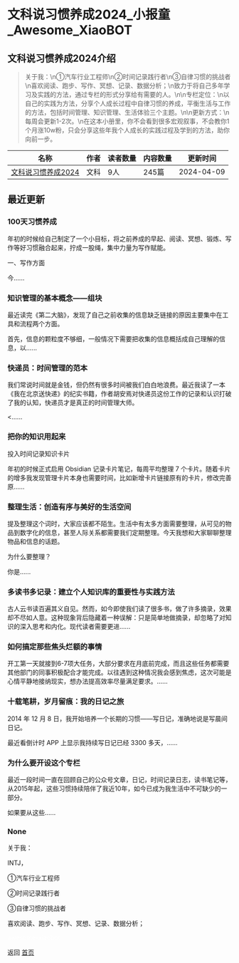 # 文科说习惯养成2024_小报童_Awesome_XiaoBOT

## 文科说习惯养成2024介绍
> 关于我：\n①汽车行业工程师\n②时间记录践行者\n③自律习惯的挑战者\n喜欢阅读、跑步、写作、冥想、记录、数据分析；\n致力于将自己多年学习及实践的方法，通过专栏的形式分享给有需要的人。\n\n专栏定位：\n以自己的实践为方法，分享个人成长过程中自律习惯的养成，平衡生活与工作的方法，包括时间管理、知识管理、生活体验三个主题。\n\n更新方式：\n每周会更新1-2次。\n在这本小册里，你不会看到很多宏观叙事，不会教你1个月涨10w粉，只会分享这些年我个人成长的实践过程及学到的方法，助你向前一步。  
  


|名称|作者|读者数量|内容数量|更新时间|
|---|---|---|---|---|
|[文科说习惯养成2024](https://xiaobot.net/p/20240206001?refer=0b133df9-27dc-423b-8101-639049001c13)|文科|9人|245篇|2024-04-09|

## 最近更新
### 100天习惯养成

年初的时候给自己制定了一个小目标，将之前养成的早起、阅读、冥想、锻炼、写作等好习惯融合起来，拧成一股绳，集中力量为写作赋能。

一、写作方面

今......

### 知识管理的基本概念——组块

最近读完《第二大脑》，发现了自己之前收集的信息缺乏链接的原因主要集中在工具和流程两个方面。

首先，信息的颗粒度不够细，一般情况下需要把收集的信息概括成自己理解的信息，以......

### 快递员：时间管理的范本

我们常说时间就是金钱，但仍然有很多时间被我们白白地浪费。最近我读了一本《我在北京送快递》的纪实书籍，作者胡安焉对快递员这份工作的记录和认识打破了我的认知，快递员才是真正的时间管理大师。

<......

### 把你的知识用起来

投入时间记录知识卡片

年初的时候正式启用 Obsidian 记录卡片笔记，每周平均整理 7
个卡片。随着卡片的增多我发现管理卡片本身也需要时间，比如新增卡片链接原有的卡片，修改完善原......

### 整理生活：创造有序与美好的生活空间

提及整理这个词时，大家应该都不陌生。生活中有太多方面需要整理，从可见的物品到数字化的信息，甚至人际关系都需要我们定期整理。今天我想和大家聊聊整理物品和信息的话题。

为什么要整理？

你是......

### 多读书多记录：建立个人知识库的重要性与实践方法

古人云书读百遍其义自见。然而，如今即使我们读了很多书，做了许多摘录，效果却不尽如人意。这种现象背后隐藏着一种误解：只是简单地做摘录，却忽略了对知识的深入思考和内化。现代读者需要更进......

### 如何搞定那些焦头烂额的事情

开工第一天就接到6-7项大任务，大部分要求在月底前完成，而且这些任务都需要其他部门的同事积极配合才能完成。以往遇到这种情况我会感到焦虑，这次可能是心情平静地接纳现实，想办法提高效率尽量满足要求。......

### 十载笔耕，岁月留痕：我的日记之旅

2014 年 12 月 8 日，我开始培养一个长期的习惯——写日记，准确地说是写晨间日记。

最近看倒计时 APP 上显示我持续写日记已经 3300 多天，......

### 为什么要开设这个专栏

最近一段时间一直在回顾自己的公众号文章，日记，时间记录日志，读书笔记等，从2015年起，这些习惯持续陪伴了我近10年，如今已成为我生活中不可缺少的一部分。

如果要从这些......

### None

关于我：

INTJ，

①汽车行业工程师

②时间记录践行者

③自律习惯的挑战者

喜欢阅读、跑步、写作、冥想、记录、数据分析；


<a href="https://github.com/Reno9527/awesome-xiaobot" style="color: white; text-decoration: none;">awesome-xiaobot</a>

返回 [首页](../README.md)
